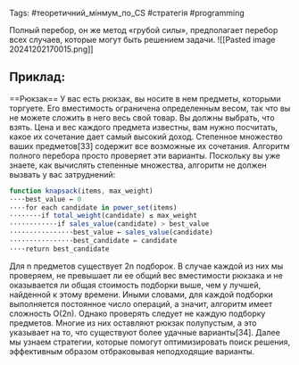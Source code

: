 Tags: #теоретичний_мінмум_по_CS #стратегія  #programming

Полный перебор, он же метод «грубой силы», предполагает перебор всех случаев, которые могут быть решением задачи.
![[Pasted image 20241202170015.png]]

## Приклад:

==Рюкзак==  У вас есть рюкзак, вы носите в нем предметы, которыми торгуете. Его вместимость ограничена определенным весом, так что вы не можете сложить в него весь свой товар. Вы должны выбрать, что взять. Цена и вес каждого предмета известны, вам нужно посчитать, какое их сочетание дает самый высокий доход.
Степенное множество ваших предметов[33] содержит все возможные их сочетания. Алгоритм полного перебора просто проверяет эти варианты. Поскольку вы уже знаете, как вычислять степенные множества, алгоритм не должен вызвать у вас затруднений:

```js
function knapsack(items, max_weight)
····best_value ← 0
····for each candidate in power_set(items)
········if total_weight(candidate) ≤ max_weight
············if sales_value(candidate) > best_value
················best_value ← sales_value(candidate)
················best_candidate ← candidate
····return best_candidate
```
Для n предметов существует 2n подборок. В случае каждой из них мы проверяем, не превышает ли ее общий вес вместимости рюкзака и не оказывается ли общая стоимость подборки выше, чем у лучшей, найденной к этому времени. Иными словами, для каждой подборки выполняется постоянное число операций, а значит, алгоритм имеет сложность O(2n).
Однако проверять следует не каждую подборку предметов. Многие из них оставляют рюкзак полупустым, а это указывает на то, что существуют более удачные варианты[34]. Далее мы узнаем стратегии, которые помогут оптимизировать поиск решения, эффективным образом отбраковывая неподходящие варианты.